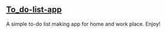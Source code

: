 ## [To_do-list-app](https://stark-hollows-88521.herokuapp.com/)
A simple to-do list making app for home and work place. Enjoy!
